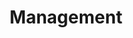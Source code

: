 ---
title: Management
subheading:
background_image: /img/sentinel-scan-background.jpg
type: management
---